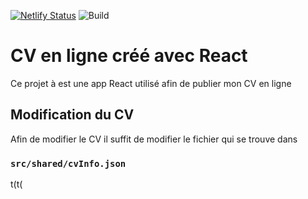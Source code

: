 [![Netlify Status](https://api.netlify.com/api/v1/badges/2219120a-0c91-4f03-9a22-81b8d170e6e4/deploy-status)](https://app.netlify.com/sites/eclectic-moonbeam-c7db05/deploys)
![Build](https://github.com/SebastienAuberger/usefullCV/actions/workflows/react-cv.yml/badge.svg)
# CV en ligne créé avec React

Ce projet à est une app React utilisé afin de publier mon CV en ligne

## Modification du CV

Afin de modifier le CV il suffit de modifier le fichier qui se trouve dans

### `src/shared/cvInfo.json`
t(t(
